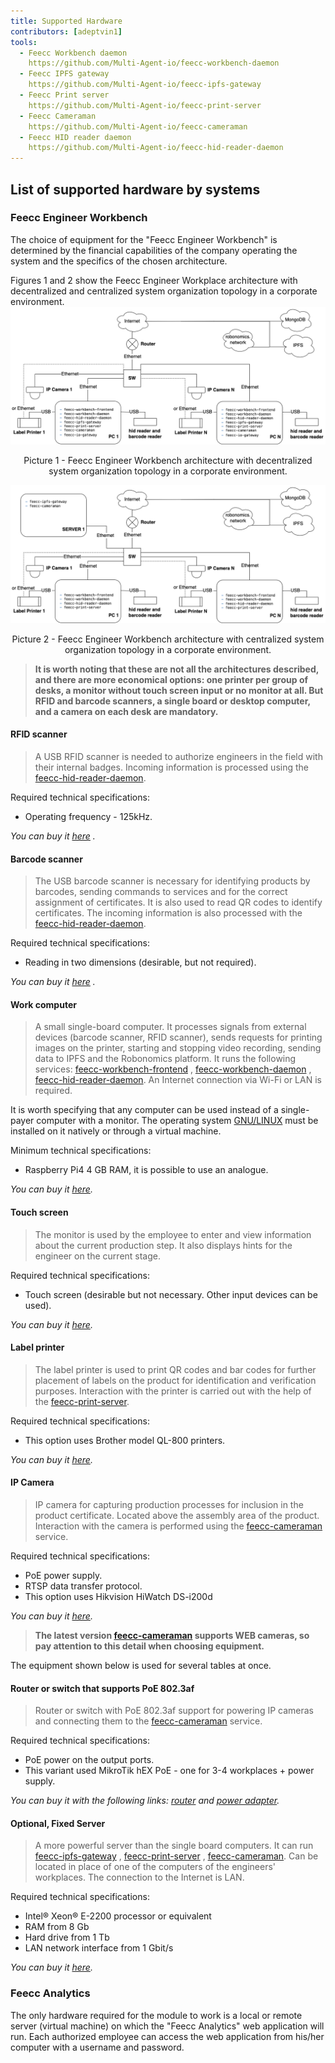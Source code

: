 ```yaml
---
title: Supported Hardware
contributors: [adeptvin1]
tools:
  - Feecc Workbench daemon
    https://github.com/Multi-Agent-io/feecc-workbench-daemon
  - Feecc IPFS gateway
    https://github.com/Multi-Agent-io/feecc-ipfs-gateway
  - Feecc Print server
    https://github.com/Multi-Agent-io/feecc-print-server
  - Feecc Cameraman
    https://github.com/Multi-Agent-io/feecc-cameraman
  - Feecc HID reader daemon
    https://github.com/Multi-Agent-io/feecc-hid-reader-daemon
---
```


## List of supported hardware by systems

### Feecc Engineer Workbench

The choice of equipment for the "Feecc Engineer Workbench" is determined by the financial capabilities of the company
operating the system and the specifics of the chosen architecture.

Figures 1 and 2 show the Feecc Engineer Workplace architecture with decentralized and centralized system organization
topology in a corporate environment.
![architec1](/docs/images/feecc-system-architecture/picture1.png)

<p align="center">
Picture 1 - Feecc Engineer Workbench architecture with decentralized system organization topology in a corporate environment.
</p>

![architec2](/docs/images/feecc-system-architecture/picture2.png)

<p align="center">
Picture 2 - Feecc Engineer Workbench architecture with centralized system organization topology in a corporate environment.
</p>

> **It is worth noting that these are not all the architectures described, and there are more economical options: one
printer per group of desks, a monitor without touch screen input or no monitor at all. But RFID and barcode scanners, a
single board or desktop computer, and a camera on each desk are mandatory.**

#### **RFID scanner**

> A USB RFID scanner is needed to authorize engineers in the field with their internal badges. Incoming information is
> processed using the [feecc-hid-reader-daemon](https://github.com/Multi-Agent-io/feecc-hid-reader-daemon).

Required technical specifications:

- Operating frequency - 125kHz.

*You can buy
it [here](https://aliexpress.ru/item/1005003579675742.html?spm=a2g2w.productlist.0.0.190ad16cWCptVr&sku_id=12000026804509353)
.*

#### **Barcode scanner**

> The USB barcode scanner is necessary for identifying products by barcodes, sending commands to services and for the
> correct assignment of certificates. It is also used to read QR codes to identify certificates. The incoming information
> is also processed with the [feecc-hid-reader-daemon](https://github.com/Multi-Agent-io/feecc-hid-reader-daemon).

Required technical specifications:

- Reading in two dimensions (desirable, but not required).

*You can buy
it [here](https://aliexpress.ru/item/32902727438.html?spm=a2g2w.productlist.0.0.263d68c5fTwi8J&sku_id=10000009784771593)
.*

#### **Work computer**

> A small single-board computer. It processes signals from external devices (barcode scanner, RFID scanner), sends
> requests for printing images on the printer, starting and stopping video recording, sending data to IPFS and the
> Robonomics platform. It runs the following
> services: [feecc-workbench-frontend](https://github.com/Multi-Agent-io/feecc-workbench-frontend)
> , [feecc-workbench-daemon](https://github.com/Multi-Agent-io/feecc-workbench-daemon)
> , [feecc-hid-reader-daemon](https://github.com/Multi-Agent-io/feecc-hid-reader-daemon). An Internet connection via Wi-Fi
> or LAN is required.

It is worth specifying that any computer can be used instead of a single-payer computer with a monitor. The operating
system [GNU/LINUX](https://www.gnu.org/) must be installed on it natively or through a virtual machine.

Minimum technical specifications:

- Raspberry Pi4 4 GB RAM, it is possible to use an analogue.

*You can buy it [here](https://www.cytron.io/p-raspberry-pi-4-model-b-4gb).*

#### **Touch screen**

> The monitor is used by the employee to enter and view information about the current production step. It also displays
> hints for the engineer on the current stage.

Required technical specifications:

- Touch screen (desirable but not necessary. Other input devices can be used).

*You can buy it [here](https://www.asus.com/Displays-Desktops/Monitors/Touch/VT168H/).*

#### **Label printer**

> The label printer is used to print QR codes and bar codes for further placement of labels on the product for
> identification and verification purposes. Interaction with the printer is carried out with the help of
> the [feecc-print-server](https://github.com/Multi-Agent-io/feecc-print-server).

Required technical specifications:

- This option uses Brother model QL-800 printers.

*You can buy it [here](https://www.brother-usa.com/products/ql800).*

#### **IP Camera**

> IP camera for capturing production processes for inclusion in the product certificate. Located above the assembly area
> of the product. Interaction with the camera is performed using
> the [feecc-cameraman](https://github.com/Multi-Agent-io/feecc-cameraman) service.

Required technical specifications:

- PoE power supply.
- RTSP data transfer protocol.
- This option uses Hikvision HiWatch DS-i200d

*You can buy
it [here](https://www.hi-watch.eu/en-us/product/1986/ip-camera/bullet-camera/2-0-mp-ir-network-bullet-camera).*

> **The latest version [feecc-cameraman](https://github.com/Multi-Agent-io/feecc-cameraman) supports WEB cameras, so pay
attention to this detail when choosing equipment.**

<robo-wiki-note type="warning">
The equipment shown below is used for several tables at once.
</robo-wiki-note>

#### **Router or switch that supports PoE 802.3af**

> Router or switch with PoE 802.3af support for powering IP cameras and connecting them to
> the [feecc-cameraman](https://github.com/Multi-Agent-io/feecc-cameraman) service.

Required technical specifications:

- PoE power on the output ports.
- This variant used MikroTik hEX PoE - one for 3-4 workplaces + power supply.

*You can buy it with the following links: [router](https://mikrotik.com/product/RB960PGS)
and [power adapter](https://mikrotik.com/product/48POW).*

#### **Optional, Fixed Server**

> A more powerful server than the single board computers. It can
> run [feecc-ipfs-gateway](https://github.com/Multi-Agent-io/feecc-ipfs-gateway)
> , [feecc-print-server](https://github.com/Multi-Agent-io/feecc-print-server)
> , [feecc-cameraman](https://github.com/Multi-Agent-io/feecc-cameraman). Can be located in place of one of the computers
> of the engineers' workplaces. The connection to the Internet is LAN.

Required technical specifications:

- Intel® Xeon® E-2200 processor or equivalent
- RAM from 8 Gb
- Hard drive from 1 Tb
- LAN network interface from 1 Gbit/s

*You can buy it [here](https://www.dell.com/en-us/shop/cty/pdp/spd/poweredge-r240/pe_r240_tm_vi_vp_sb).*

### Feecc Analytics

The only hardware required for the module to work is a local or remote server (virtual machine) on which the "Feecc
Analytics" web application will run. Each authorized employee can access the web application from his/her computer with
a username and password.